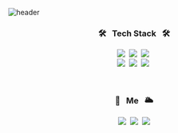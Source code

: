 ![header](https://capsule-render.vercel.app/api?type=waving&color=FFDB81&height=260&section=header&text=I'm%20FE%20developer&fontSize=70&fontColor=f7f5f5)

<h3 align="center">🛠 &nbsp Tech Stack &nbsp 🛠</h3>

<p align="center">
  <img src="https://img.shields.io/badge/Python-3766AB?style=flat-square&logo=Python&logoColor=white"/></a>&nbsp 
  <img src="https://img.shields.io/badge/C++-00599C?style=flat-square&logo=C%2B%2B&logoColor=white"/></a>&nbsp
  <img src="https://img.shields.io/badge/php-777BB4?style=flat-square&logo=php&logoColor=white"/></a>&nbsp
  <br>
  <img src="https://img.shields.io/badge/css-1572B6?style=flat-square&logo=css3&logoColor=white"/></a>&nbsp
  <img src="https://img.shields.io/badge/Javascript-ffb13b?style=flat-square&logo=javascript&logoColor=white"/></a>&nbsp
  <img src="https://img.shields.io/badge/react-61DAFB?style=flat-square&logo=react&logoColor=white"/></a>&nbsp
</p>

<br>

<h3 align="center">🌈 &nbsp Me &nbsp 🌥</h3>
<p align="center">
  <a href="mailto:entjq9502@khu.ac.kr"><img src="https://img.shields.io/badge/Gmail-d14836?style=flat-square&logo=Gmail&logoColor=white&link=entjq9502@khu.ac.kr"/></a>&nbsp
  <a href="https://guuearth.tistory.com/"><img src="https://img.shields.io/badge/Blog-11B48A?style=flat-square&logo=Vimeo&logoColor=white&link=https://guuearth.tistory.com/"/></a>&nbsp
  <a href="https://rebel-ptarmigan-d38.notion.site/87eff72eb36149ef8bbd7d9363815d71"><img src="https://img.shields.io/badge/PORTPOLIO-3F54A3?style=flat-square&logoColor=white&link=https://rebel-ptarmigan-d38.notion.site/87eff72eb36149ef8bbd7d9363815d71"/></a>
</p>
<br>

<!--
**earthssu/earthssu** is a ✨ _special_ ✨ repository because its `README.md` (this file) appears on your GitHub profile.

Here are some ideas to get you started:

- 🔭 I’m currently working on ...
- 🌱 I’m currently learning ...
- 👯 I’m looking to collaborate on ...
- 🤔 I’m looking for help with ...
- 💬 Ask me about ...
- 📫 How to reach me: ...
- 😄 Pronouns: ...
- ⚡ Fun fact: ...
-->

